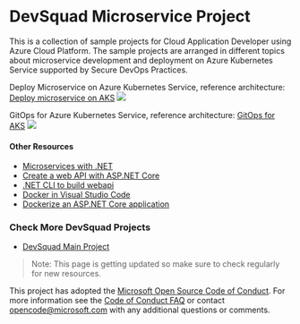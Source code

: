 # DevSquad Microservice Project

This is a collection of sample projects for Cloud Application Developer using Azure Cloud Platform. The sample projects are arranged in different topics about microservice development and deployment on Azure Kubernetes Service supported by Secure DevOps Practices.

Deploy Microservice on Azure Kubernetes Service, reference architecture:
[Deploy microservice on AKS](https://docs.microsoft.com/en-us/azure/architecture/reference-architectures/containers/aks-microservices/aks-microservices)
![](https://docs.microsoft.com/en-us/azure/architecture/reference-architectures/containers/aks-microservices/images/aks.png)

GitOps for Azure Kubernetes Service, reference architecture:
[GitOps for AKS](https://docs.microsoft.com/en-us/azure/architecture/example-scenario/gitops-aks/gitops-blueprint-aks)
![](https://docs.microsoft.com/en-us/azure/architecture/example-scenario/gitops-aks/media/gitops-blueprint-aks.svg)

#### Other Resources
- [Microservices with .NET](https://dotnet.microsoft.com/en-us/apps/aspnet/microservices)
- [Create a web API with ASP.NET Core](https://docs.microsoft.com/en-us/aspnet/core/tutorials/min-web-api?view=aspnetcore-6.0&tabs=visual-studio-code)
- [.NET CLI to build webapi](https://docs.microsoft.com/en-us/dotnet/core/tools/dotnet-new-sdk-templates#webapi)
- [Docker in Visual Studio Code](https://code.visualstudio.com/docs/containers/overview)
- [Dockerize an ASP.NET Core application](https://docs.docker.com/samples/dotnetcore/)

### Check More DevSquad Projects
* [DevSquad Main Project](https://github.com/microsoft/devsquad-accelerators)

> Note: This page is getting updated so make sure to check regularly for new resources.

This project has adopted the [Microsoft Open Source Code of Conduct](https://opensource.microsoft.com/codeofconduct/). For more information see the [Code of Conduct FAQ](https://opensource.microsoft.com/codeofconduct/faq/) or contact [opencode@microsoft.com](mailto:opencode@microsoft.com) with any additional questions or comments.
